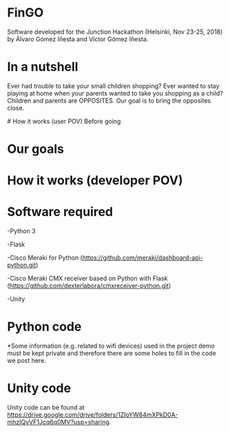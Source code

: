 # FinGO
Software developed for the Junction Hackathon (Helsinki, Nov 23-25, 2018) by Álvaro Gómez Iñesta and Víctor Gómez Iñesta.

# In a nutshell
Ever had trouble to take your small children shopping? Ever wanted to stay playing at home when your parents wanted to take you shopping as a child? Children and parents are OPPOSITES. Our goal is to bring the opposites close.

# How it works (user POV)
Before going

# Our goals

# How it works (developer POV)

# Software required
  -Python 3

  -Flask
  
  -Cisco Meraki for Python (https://github.com/meraki/dashboard-api-python.git)
  
  -Cisco Meraki CMX receiver based on Python with Flask (https://github.com/dexterlabora/cmxreceiver-python.git)

  -Unity
  
# Python code
*Some information (e.g. related to wifi devices) used in the project demo must be kept private and therefore there are some holes to fill in the code we post here.

# Unity code
Unity code can be found at https://drive.google.com/drive/folders/1ZIoYW84mXPkD0A-mhzIQyVF1Jcq6q0MV?usp=sharing.
